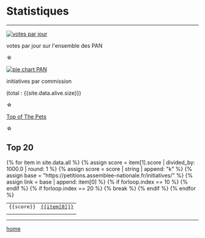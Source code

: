 Statistiques
============

----

[![votes par jour](votes-per-day.png)][all-votes.txt]

votes par jour sur l'ensemble des PAN

[all-votes.txt]: https://github.com/politipet/data/blob/master/all-votes.txt
☆

[![pie chart PAN](pie-chart-PAN.png)][blame-comm]

initiatives par commission

(total : {{site.data.alive.size}})

[blame-comm]: https://github.com/politipet/data/blame/master/all-stat.txt

☆

[Top of The Pets](https://seenthis.net/messages/1021649)

☆

Top 20
------

<table style="font-family: monospace">
{% for item in site.data.all %}
{% assign score = item[1].score | divided_by: 1000.0 | round: 1 %}
{% assign score = score | string | append: "k" %}
{% assign base = "https://petitions.assemblee-nationale.fr/initiatives/" %}
{% assign link = base | append: item[0] %}
<tr><td align="right">{{score}}</td><td><a href="{{link}}">{{item[0]}}</a></td></tr>
{% if forloop.index == 10 %} <tr style="height: .7em"></tr> {% endif %}
{% if forloop.index == 20 %} {% break %} {% endif %}
{% endfor %}
</table>

----

[home](/)
